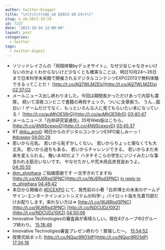 ```yaml
---
author: twitter-blogger
title: "\n\t\t\t\t@o_ob @2013-10-24\t\t"
slug: o_ob-2013-10-24
id: 7337
date: '2013-10-24 12:00:00'
layout: post
categories:
  - twitter
tags:
  - twitter-digest
---
```


*   ソリッドレイさんの「飛翔体験byデュオサイト」、なぜ少女じゃなきゃいけないのかよくわからないけど少なくとも確実なことは、明日10月24～26日まで日本科学未来館で開催されるデジタルコンテンツEXPO2013で無料体験できるってことだ！ [http://t.co/AQ7WLMZEls](http://t.co/AQ7WLMZEls) [02:37:02](http://twitter.com/o_ob/statuses/393068562924855296)
*   メールニュース出し終わりました。今回は期間長かっただけあって内容も濃厚。 続いて深夜コンビニで書籍の再校チェック。ついに全章揃う。 うん…面白い！ゲームだけでなく、もっといろんな人に見てもらいたい本になっている！ [http://t.co/auMhOE56rG](http://t.co/auMhOE56rG) [03:40:47](http://twitter.com/o_ob/statuses/393084606393483264)
*   メールニュース「白井研究室通信」35号Web版はこちら。 [http://t.co/4N9ScexovD](http://t.co/4N9ScexovD) [03:45:37](http://twitter.com/o_ob/statuses/393085821990866944)
*   RT [@iku_arin0](http://twitter.com/iku_arin0): 明日からのデジタルコンテンツEXPO楽しみーっ！ [#dcexpo](http://search.twitter.com/search?q=%23dcexpo) [04:00:29](http://twitter.com/o_ob/statuses/393089563213586432)
*   若いから元気。 若いから恥ずかしくない。 若いからちょっと寝なくても大丈夫。 若いから過ちもある。 若いからチャレンジできる。 若いからまだ未来を変えられる。 俺いま40だよ？ ハタチそこらの学生にジジイみたいな事言われる筋合いないです。 やなせたかしや荒木飛呂彦見習おうよ。 [04:35:55](http://twitter.com/o_ob/statuses/393098477523054592)
*   [@m_shigihara](http://twitter.com/m_shigihara) ご指摘感謝です 一文字きれてますね [http://t.co/WJ6Rsd3PNC](http://t.co/WJ6Rsd3PNC) [in reply to m_shigihara](http://twitter.com/m_shigihara/statuses/393100715859509248) [04:46:42](http://twitter.com/o_ob/statuses/393101191007055872)
*   本日から開催の [#DCEXPO](http://search.twitter.com/search?q=%23DCEXPO) にて、発売前の小著「白井博士の未来のゲームデザイン-エンターテインメントシステムの科学-」パイロット版を先着15部だけお配りします。来れない方は⇒ [http://t.co/WJ6Rsd3PNC](http://t.co/WJ6Rsd3PNC) [http://t.co/NDCUDz10X2](http://t.co/NDCUDz10X2) [04:50:06](http://twitter.com/o_ob/statuses/393102047702052865)
*   Innovative Technologiesの審査員が素晴らしい。現在4グループ中2グループ終わり。 [15:18:49](http://twitter.com/o_ob/statuses/393260271470252032)
*   Innovative Technoligies審査プレゼン終わり！緊張した～。 [15:54:52](http://twitter.com/o_ob/statuses/393269341346488320)
*   授賞式始まった [http://t.co/NQuc9RO1dP](http://t.co/NQuc9RO1dP) [17:34:18](http://twitter.com/o_ob/statuses/393294365386211328)